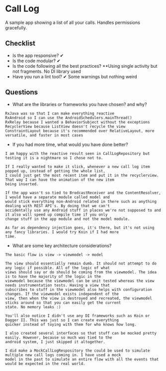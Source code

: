 # Call Log

A sample app showing a list of all your calls. Handles permissions gracefully.

## Checklist

* Is the app responsive? ✔
* Is the code modular? ✔
* Is the code following all the best practices? **Using single activity but not fragments. No DI library used
* Have you run a lint tool? ✔ Some warnings but nothing weird

## Questions

* What are the libraries or frameworks you have chosen? and why?
```
RxJava was so that I can make everything reactive
RxAndroid so I can use the AndroidSchedulers.mainThread()
RxRelay because I wanted a BehaviorSubject without the exceptions
RecyclerView because ListView doesn't recycle the view
ConstraintLayout because it's recommended over RelativeLayout, more versatile, and faster in most cases
```

* If you had more time, what would you have done better?
```
I am happy with the reactive result seen in CallLogRepository but testing it is a nightmare so I chose not to.

If I really wanted to make it slick, whenever a new call log item popped up, instead of getting the whole list,
I could just get the most recent item and put it in the recyclerview. That way I can have the animation of the new item
being inserted.

If the app wasn't so tied to BrodcastReceiver and the ContentResolver, I would have a separate module called model and
would stick everything non-Android related in there such as anything dealing with REST API's. By doing that we can't
accidentally use any Android stuff in places we're not supposed to and it also will speed up compile time if you only
change stuff in the app module and not the model module.

As far as dependency injection goes, it's there, but it's not using any fancy libraries. I would try Koin if I had more
time.
```

* What are some key architecture considerations?
```
The basic flow is view -> viewmodel -> model

The view should essentially remain dumb. It should not attempt to do any logic if possible. All of the logic of what
views should say or do should be coming from the viewmodel. The idea is to have the majority of the logic in the
viewmodel because the viewmodel can be unit tested whereas the view needs instrumentation tests. Having a view that
subscribes to stuff in the viewmodel also helps with configuration changes. If the viewmodel exists independent of the
view, then when the view is destroyed and recreated, the viewmodel sticks around so that you can easily get the current
state. No memory leaks :)

You'll also notice I didn't use any DI frameworks such as Koin or Dagger II. This was just so I can create everything
quicker instead of toying with them for who knows how long.

I also created several interfaces so that stuff can be mocked pretty easily. However, because so much was tied to the
android system, I just skipped it altogether.

I did make a MockCallLogRespository the could be used to simulate multiple new call logs coming in. I have used a mock
model in the past to simulate an entire flow with all the events that would be expected in the real world.
```